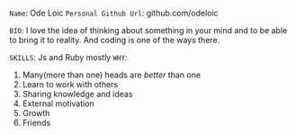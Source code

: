 `Name`: Ode Loic
`Personal Github Url`: github.com/odeloic

`BIO`: I love the idea of thinking about something in your mind and to be able to bring it to reality. And coding is one of the ways there.

`SKILLS`: Js and Ruby mostly
`WHY`:

1. Many(more than one) heads are *better* than one
2. Learn to work with others
3. Sharing knowledge and ideas
4. External motivation
5. Growth
6. Friends
